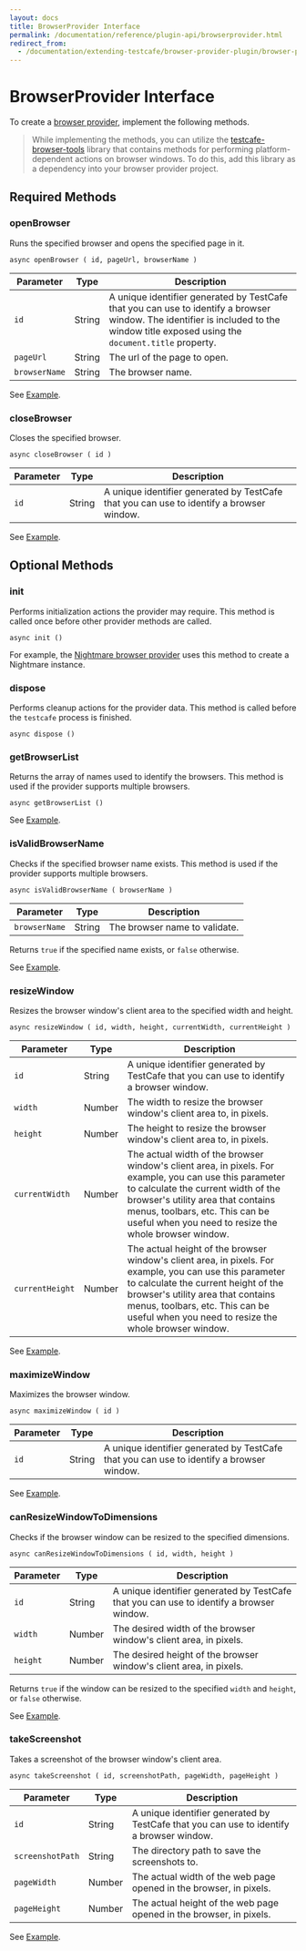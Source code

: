 ```yaml
---
layout: docs
title: BrowserProvider Interface
permalink: /documentation/reference/plugin-api/browserprovider.html
redirect_from:
  - /documentation/extending-testcafe/browser-provider-plugin/browser-provider-methods.html
---
```

# BrowserProvider Interface

To create a [browser provider](../../guides/extend-testcafe/browser-provider-plugin.md#implement-the-browser-provider), implement the following methods.

> While implementing the methods, you can utilize the [testcafe-browser-tools](https://github.com/DevExpress/testcafe-browser-tools) library that contains methods for performing platform-dependent actions on browser windows. To do this, add this library as a dependency into your browser provider project.

## Required Methods

### openBrowser

Runs the specified browser and opens the specified page in it.

```text
async openBrowser ( id, pageUrl, browserName )
```

Parameter     | Type   | Description
------------- | ------ | ----------------------------------------------------------------------------------------------------------------
`id`          | String | A unique identifier generated by TestCafe that you can use to identify a browser window. The identifier is included to the window title exposed using the `document.title` property.
`pageUrl`     | String | The url of the page to open.
`browserName` | String | The browser name.

See [Example](../../guides/extend-testcafe/browser-provider-plugin.md#example).

### closeBrowser

Closes the specified browser.

```text
async closeBrowser ( id )
```

Parameter   | Type   | Description
----------- | ------ | ---------------------------------------------------------------------------------------------------------------
`id`        | String | A unique identifier generated by TestCafe that you can use to identify a browser window.

See [Example](../../guides/extend-testcafe/browser-provider-plugin.md#example).

## Optional Methods

### init

Performs initialization actions the provider may require. This method is called once before other provider methods are called.

```text
async init ()
```

For example, the [Nightmare browser provider](https://github.com/ryx/testcafe-browser-provider-nightmare) uses this method to create a Nightmare instance.

### dispose

Performs cleanup actions for the provider data. This method is called before the `testcafe` process is finished.

```text
async dispose ()
```

### getBrowserList

Returns the array of names used to identify the browsers. This method is used if the provider supports multiple browsers.

```text
async getBrowserList ()
```

See [Example](../../guides/extend-testcafe/browser-provider-plugin.md#example).

### isValidBrowserName

Checks if the specified browser name exists. This method is used if the provider supports multiple browsers.

```text
async isValidBrowserName ( browserName )
```

Parameter     | Type   | Description
------------- | ------ | -------------------------------
`browserName` | String | The browser name to validate.

Returns `true` if the specified name exists, or `false` otherwise.

See [Example](../../guides/extend-testcafe/browser-provider-plugin.md#example).

### resizeWindow

Resizes the browser window's client area to the specified width and height.

```text
async resizeWindow ( id, width, height, currentWidth, currentHeight )
```

Parameter   | Type    | Description
----------- | ------- | ----------------------------------------------------------------------------------------------------------------
`id`        | String  | A unique identifier generated by TestCafe that you can use to identify a browser window.
`width`     | Number  | The width to resize the browser window's client area to, in pixels.
`height`    | Number  | The height to resize the browser window's client area to, in pixels.
`currentWidth`   | Number | The actual width of the browser window's client area, in pixels. For example, you can use this parameter to calculate the current width of the browser's utility area that contains menus, toolbars, etc. This can be useful when you need to resize the whole browser window.
`currentHeight`  | Number | The actual height of the browser window's client area, in pixels. For example, you can use this parameter to calculate the current height of the browser's utility area that contains menus, toolbars, etc. This can be useful when you need to resize the whole browser window.

See [Example](../../guides/extend-testcafe/browser-provider-plugin.md#example).

### maximizeWindow

Maximizes the browser window.

```text
async maximizeWindow ( id )
```

Parameter   | Type    | Description
----------- | ------- | ----------------------------------------------------------------------------------------------------------------
`id`        | String  | A unique identifier generated by TestCafe that you can use to identify a browser window.

See [Example](../../guides/extend-testcafe/browser-provider-plugin.md#example).

### canResizeWindowToDimensions

Checks if the browser window can be resized to the specified dimensions.

```text
async canResizeWindowToDimensions ( id, width, height )
```

Parameter   | Type    | Description
----------- | ------- | ----------------------------------------------------------------------------------------------------------------
`id`        | String  | A unique identifier generated by TestCafe that you can use to identify a browser window.
`width`     | Number  | The desired width of the browser window's client area, in pixels.
`height`    | Number  | The desired height of the browser window's client area, in pixels.

Returns `true` if the window can be resized to the specified `width` and `height`, or `false` otherwise.

See [Example](../../guides/extend-testcafe/browser-provider-plugin.md#example).

### takeScreenshot

Takes a screenshot of the browser window's client area.

```text
async takeScreenshot ( id, screenshotPath, pageWidth, pageHeight )
```

Parameter        | Type   | Description
---------------- | ------ | -------------------------------------------------------------------------------------------------------------
`id`             | String | A unique identifier generated by TestCafe that you can use to identify a browser window.
`screenshotPath` | String | The directory path to save the screenshots to.
`pageWidth`   | Number | The actual width of the web page opened in the browser, in pixels.
`pageHeight`  | Number | The actual height of the web page opened in the browser, in pixels.

See [Example](../../guides/extend-testcafe/browser-provider-plugin.md#example).
